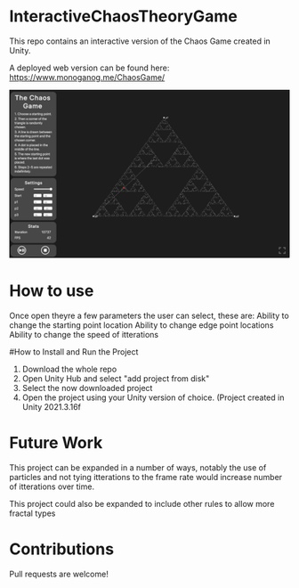 # InteractiveChaosTheoryGame
 
This repo contains an interactive version of the Chaos Game created in Unity.

A deployed web version can be found here: https://www.monoganog.me/ChaosGame/

![Screenshot](screenshot.png)

# How to use

Once open theyre a few parameters the user can select, these are: 
Ability to change the starting point location
Ability to change edge point locations
Ability to change the speed of itterations

#How to Install and Run the Project

1. Download the whole repo
2. Open Unity Hub and select "add project from disk"
3. Select the now downloaded project
4. Open the project using your Unity version of choice. (Project created in Unity 2021.3.16f

# Future Work

This project can be expanded in a number of ways, notably the use of particles and not tying itterations to the frame rate would increase number of itterations over time.

This project could also be expanded to include other rules to allow more fractal types

# Contributions

Pull requests are welcome!

